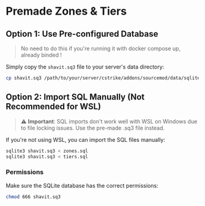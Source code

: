 # Premade Zones & Tiers

## Option 1: Use Pre-configured Database
> No need to do this if you're running it with docker compose up, already binded !
> 
Simply copy the `shavit.sq3` file to your server's data directory:

```bash
cp shavit.sq3 /path/to/your/server/cstrike/addons/sourcemod/data/sqlite/
```

## Option 2: Import SQL Manually (Not Recommended for WSL)

> ⚠️ **Important**: SQL imports don't work well with WSL on Windows due to file locking issues. Use the pre-made .sq3 file instead.

If you're not using WSL, you can import the SQL files manually:

```bash
sqlite3 shavit.sq3 < zones.sql
sqlite3 shavit.sq3 < tiers.sql
```

### Permissions

Make sure the SQLite database has the correct permissions:

```bash
chmod 666 shavit.sq3
```

